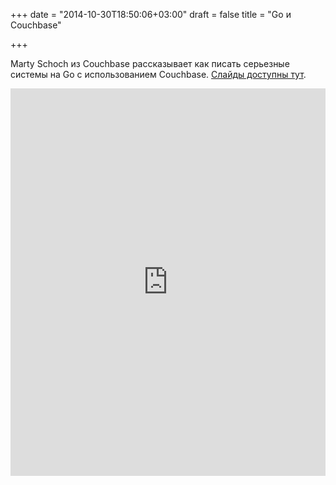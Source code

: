 +++
date = "2014-10-30T18:50:06+03:00"
draft = false
title = "Go и Couchbase"

+++

<p>Marty Schoch из Couchbase рассказывает как писать серьезные системы на Go с использованием&nbsp;Couchbase. <a href="http://www.slideshare.net/Couchbase/go-forit-martyschoch">Слайды доступны тут</a>.</p>
 <iframe width="100%" height="620" src="https://www.youtube.com/embed/ablZG08AjNg" frameborder="0" allowfullscreen></iframe>
